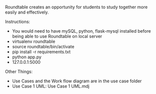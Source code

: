 Roundtable creates an opportunity for students to study together more easily and effectively.



Instructions:
* You would need to have mySQL, python, flask-mysql installed before being able to
use Roundtable on local server
* virtualenv roundtable
* source roundtable/bin/activate
* pip install -r requirements.txt
* python app.py
* 127.0.0.1:5000

Other Things:
* Use Cases and the Work flow diagram are in the use case folder
* Use Case 1 UML: Use Case 1 UML.mdj
